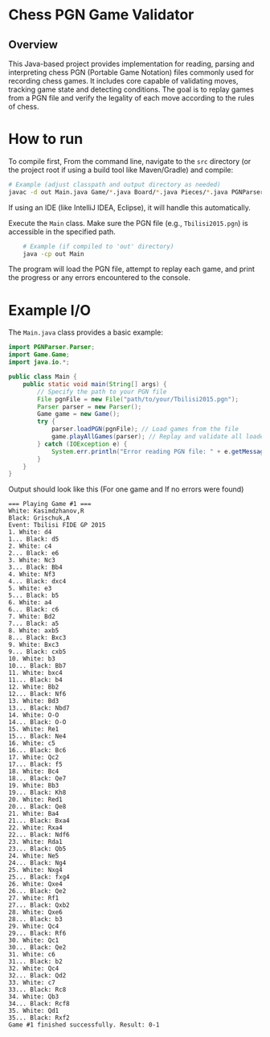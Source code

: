 # Chess PGN Game Validator

## Overview

This Java-based project provides implementation for 
reading, parsing and interpreting chess PGN (Portable Game Notation) files 
commonly used for recording chess games. It includes core capable of validating moves, 
tracking game state and detecting conditions. The goal is to replay games from a PGN file 
and verify the legality of each move according to the rules of chess.

# How to run 

To compile first, From the command line, navigate to the `src` directory 
(or the project root if using a build tool like Maven/Gradle) and compile:

```bash
# Example (adjust classpath and output directory as needed)
javac -d out Main.java Game/*.java Board/*.java Pieces/*.java PGNParser/*.java
```
If using an IDE (like IntelliJ IDEA, Eclipse), it will handle this automatically.

Execute the `Main` class. Make sure the PGN file (e.g., `Tbilisi2015.pgn`) 
is accessible in the specified path. 

```bash
    # Example (if compiled to 'out' directory)
    java -cp out Main
   ```
The program will load the PGN file, attempt to replay each game, and print the progress or any errors encountered to the console.

# Example I/O

The `Main.java` class provides a basic example:

```java
import PGNParser.Parser;
import Game.Game;
import java.io.*;

public class Main {
    public static void main(String[] args) {
        // Specify the path to your PGN file
        File pgnFile = new File("path/to/your/Tbilisi2015.pgn");
        Parser parser = new Parser();
        Game game = new Game();
        try {
            parser.loadPGN(pgnFile); // Load games from the file
            game.playAllGames(parser); // Replay and validate all loaded games
        } catch (IOException e) {
            System.err.println("Error reading PGN file: " + e.getMessage());
        }
    }
}
```
Output should look like this (For one game and If no errors were found)
```
=== Playing Game #1 ===
White: Kasimdzhanov,R
Black: Grischuk,A
Event: Tbilisi FIDE GP 2015
1. White: d4
1... Black: d5
2. White: c4
2... Black: e6
3. White: Nc3
3... Black: Bb4
4. White: Nf3
4... Black: dxc4
5. White: e3
5... Black: b5
6. White: a4
6... Black: c6
7. White: Bd2
7... Black: a5
8. White: axb5
8... Black: Bxc3
9. White: Bxc3
9... Black: cxb5
10. White: b3
10... Black: Bb7
11. White: bxc4
11... Black: b4
12. White: Bb2
12... Black: Nf6
13. White: Bd3
13... Black: Nbd7
14. White: O-O
14... Black: O-O
15. White: Re1
15... Black: Ne4
16. White: c5
16... Black: Bc6
17. White: Qc2
17... Black: f5
18. White: Bc4
18... Black: Qe7
19. White: Bb3
19... Black: Kh8
20. White: Red1
20... Black: Qe8
21. White: Ba4
21... Black: Bxa4
22. White: Rxa4
22... Black: Ndf6
23. White: Rda1
23... Black: Qb5
24. White: Ne5
24... Black: Ng4
25. White: Nxg4
25... Black: fxg4
26. White: Qxe4
26... Black: Qe2
27. White: Rf1
27... Black: Qxb2
28. White: Qxe6
28... Black: b3
29. White: Qc4
29... Black: Rf6
30. White: Qc1
30... Black: Qe2
31. White: c6
31... Black: b2
32. White: Qc4
32... Black: Qd2
33. White: c7
33... Black: Rc8
34. White: Qb3
34... Black: Rcf8
35. White: Qd1
35... Black: Rxf2
Game #1 finished successfully. Result: 0-1
```

